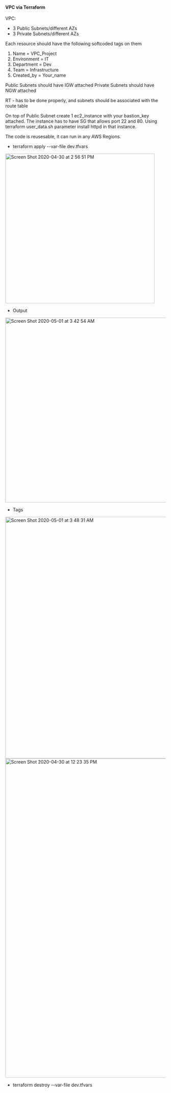 #### VPC via Terraform

VPC:
- 3 Public Subnets/different AZs
- 3 Private Subnets/different AZs

Each resource should have the following softcoded tags on them
1. Name        = VPC_Project
2. Environment = IT
3. Department  = Dev
4. Team        = Infrastructure
5. Created_by  = Your_name

Public Subnets should have IGW attached 
Private Subnets should have NGW attached

RT - has to be done properly, and subnets should be associated with the route table

On top of Public Subnet create 1 ec2_instance with your bastion_key attached. The instance has to have SG that allows port 22 and 80.
Using terraform user_data.sh parameter install httpd in that instance.

The code is reusesable, it can run in any AWS Regions.


- terraform apply --var-file dev.tfvars

<img width="469" alt="Screen Shot 2020-04-30 at 2 56 51 PM" src="https://user-images.githubusercontent.com/57469926/80753473-f0822080-8af2-11ea-9f9c-d35631ca7e19.png">

- Output

<img width="579" alt="Screen Shot 2020-05-01 at 3 42 54 AM" src="https://user-images.githubusercontent.com/57469926/80794089-8dc66e80-8b5e-11ea-912a-fcbc42b9b9ec.png">

- Tags

<img width="757" alt="Screen Shot 2020-05-01 at 3 48 31 AM" src="https://user-images.githubusercontent.com/57469926/80794122-b0588780-8b5e-11ea-9a1b-dc4afd71c3ad.png">


<img width="1000" alt="Screen Shot 2020-04-30 at 12 23 35 PM" src="https://user-images.githubusercontent.com/57469926/80751875-325d9780-8af0-11ea-9345-e5d258537d62.png">

- terraform destroy --var-file dev.tfvars
